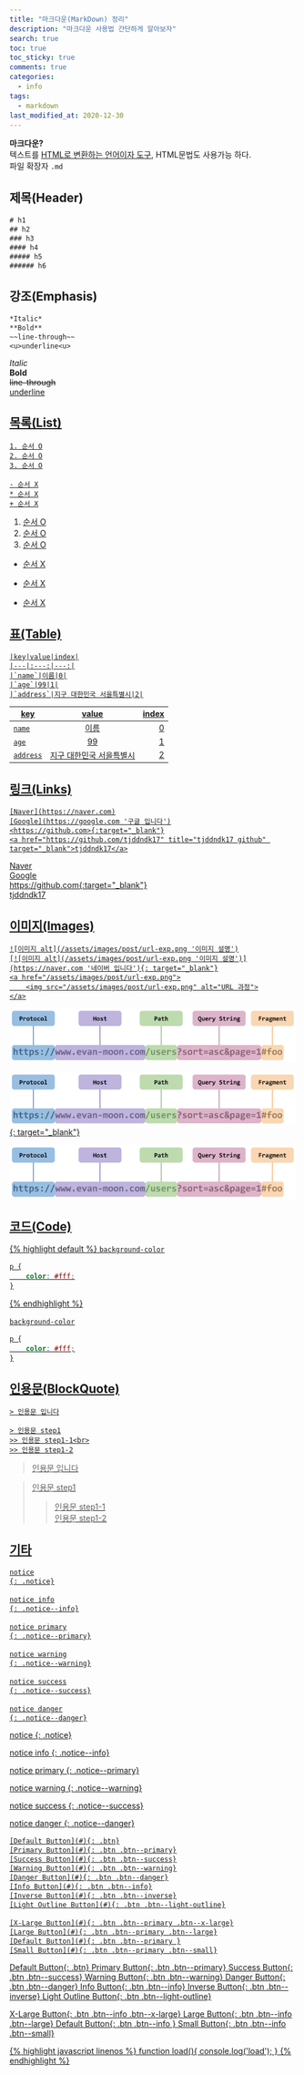 ```yaml
---
title: "마크다운(MarkDown) 정리"
description: "마크다운 사용법 간단하게 알아보자"
search: true
toc: true
toc_sticky: true
comments: true
categories:
  - info
tags:
  - markdown
last_modified_at: 2020-12-30
---
```


**마크다운?**<br>
텍스트를 <u>HTML로 변환하는 언어이자 도구</u>, HTML문법도 사용가능 하다.<br>
파일 확장자 `.md` 

## 제목(Header)
```
# h1
## h2
### h3
#### h4
##### h5
###### h6
```


## 강조(Emphasis)
```
*Italic*
**Bold**
~~line-through~~
<u>underline<u>
```

*Italic*<br>
**Bold**<br>
~~line-through~~<br>
<u>underline<u>


## 목록(List)
```
1. 순서 O
2. 순서 O
3. 순서 O

- 순서 X
* 순서 X
+ 순서 X
```

1. 순서 O
2. 순서 O
3. 순서 O

- 순서 X
* 순서 X
+ 순서 X


## 표(Table)
```
|key|value|index|
|---|:---:|---:|
|`name`|이름|0|
|`age`|99|1|
|`address`|지구 대한민국 서을특별시|2|
```

|key|value|index|
|---|:---:|---:|
|`name`|이름|0|
|`age`|99|1|
|`address`|지구 대한민국 서을특별시|2|


## 링크(Links)
```
[Naver](https://naver.com)
[Google](https://google.com '구글 입니다')
<https://github.com>{:target="_blank"}
<a href="https://github.com/tjddndk17" title="tjddndk17 github" target="_blank">tjddndk17</a>
```

[Naver](https://naver.com)<br>
[Google](https://google.com '구글 입니다')<br>
<https://github.com>{:target="_blank"}<br>
<a href="https://github.com/tjddndk17" title="tjddndk17 github" target="_blank">tjddndk17</a>


## 이미지(Images)
```
![이미지 alt](/assets/images/post/url-exp.png '이미지 설명')
[![이미지 alt](/assets/images/post/url-exp.png '이미지 설명')](https://naver.com '네이버 입니다'){: target="_blank"}
<a href="/assets/images/post/url-exp.png">
    <img src="/assets/images/post/url-exp.png" alt="URL 과정">
</a>
```

![이미지 alt](/assets/images/post/url-exp.png '이미지 설명')

[![이미지 alt](/assets/images/post/url-exp.png '이미지 설명')](https://naver.com '네이버 입니다'){: target="_blank"}

<a href="/assets/images/post/url-exp.png">
    <img src="/assets/images/post/url-exp.png">
</a>


## 코드(Code)

{% highlight default %}
`background-color`

```css
p {
    color: #fff;
}
```
{% endhighlight %}

`background-color`

```css
p {
    color: #fff;
}
```


## 인용문(BlockQuote)
```
> 인용문 입니다

> 인용문 step1
>> 인용문 step1-1<br>
>> 인용문 step1-2
```

> 인용문 입니다

> 인용문 step1
>> 인용문 step1-1<br>
>> 인용문 step1-2


## 기타

```
notice
{: .notice}

notice info
{: .notice--info}

notice primary
{: .notice--primary}

notice warning
{: .notice--warning}

notice success
{: .notice--success}

notice danger
{: .notice--danger}
```

notice
{: .notice}

notice info
{: .notice--info}

notice primary
{: .notice--primary}

notice warning
{: .notice--warning}

notice success
{: .notice--success}

notice danger
{: .notice--danger}

```
[Default Button](#){: .btn}
[Primary Button](#){: .btn .btn--primary}
[Success Button](#){: .btn .btn--success}
[Warning Button](#){: .btn .btn--warning}
[Danger Button](#){: .btn .btn--danger}
[Info Button](#){: .btn .btn--info}
[Inverse Button](#){: .btn .btn--inverse}
[Light Outline Button](#){: .btn .btn--light-outline}

[X-Large Button](#){: .btn .btn--primary .btn--x-large}
[Large Button](#){: .btn .btn--primary .btn--large}
[Default Button](#){: .btn .btn--primary }
[Small Button](#){: .btn .btn--primary .btn--small}
```

[Default Button](#){: .btn}
[Primary Button](#){: .btn .btn--primary}
[Success Button](#){: .btn .btn--success}
[Warning Button](#){: .btn .btn--warning}
[Danger Button](#){: .btn .btn--danger}
[Info Button](#){: .btn .btn--info}
[Inverse Button](#){: .btn .btn--inverse}
[Light Outline Button](#){: .btn .btn--light-outline}

[X-Large Button](#){: .btn .btn--info .btn--x-large}
[Large Button](#){: .btn .btn--info .btn--large}
[Default Button](#){: .btn .btn--info }
[Small Button](#){: .btn .btn--info .btn--small}

{% highlight javascript linenos %}
function load(){
    console.log('load');
}
{% endhighlight %}
